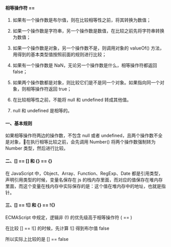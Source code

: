 #### 相等操作符 ==

1. 如果有一个操作数是布尔值，则在比较相等性之前，将其转换为数值；

2. 如果一个操作数是字符串，另一个操作数是数值，在比较之前先将字符串转换为数值；

3. 如果一个操作数是对象，另一个操作数不是，则调用对象的 valueOf() 方法，用得到的基本类型值按照前面的规则进行比较；

4. 如果有一个操作数是 NaN，无论另一个操作数是什么，相等操作符都返回 false；

5. 如果两个操作数都是对象，则比较它们是不是同一个对象。如果指向同一个对象，则相等操作符返回 true；

6. 在比较相等性之前，不能将 null 和 undefined 转成其他值。

7. null 和 undefined 是相等的。

#### 一、基本规则

如果相等操作符两边的操作数，不包含 null 或者 undefined，且两个操作数不全是对象，在执行相等比较之前，会先调用 Number() 将两个操作数强制转为 Number 类型，然后进行比较。

#### 二、[] == [] 和 \{} == {}

在 JavaScript 中，Object、Array、Function、RegExp、Date 都是引用类型，声明引用类型的时候，变量名保存在 js 的栈内存里面，而对应的值保存在堆内存里面，而这个变量在栈内存中实际保存的是：这个值在堆内存中的地址，也就是指针。

#### 三、[] == ![] 和 \{} == !{}

ECMAScript 中规定，逻辑非 (!) 的优先级高于相等操作符 ( == )

在比较 [] == ![] 的时候，先计算 ![] 得到布尔值 false

所以实际上比较的是 [] == false